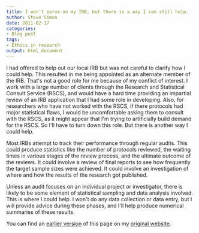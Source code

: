 ```yaml
---
title: I won't serve on my IRB, but there is a way I can still help.
author: Steve Simon
date: 2011-02-17
categories:
- Blog post
tags:
- Ethics in research
output: html_document
---
```


I had offered to help out our local IRB but was not careful to clarify how I could help. This resulted in me being appointed as an alternate member of the IRB. That's not a good role for me because of my conflict of interest. I work with a large number of clients through the Research and Statistical Consult Service (RSCS), and would have a hard time providing an impartial review of an IRB application that I had some role in developing. Also, for researchers who have not worked with the RSCS, if there protocols had major statistical flaws, I would be uncomfortable asking them to consult with the RSCS, as it might appear that I'm trying to artificially build demand for the RSCS. So I'll have to turn down this role. But there is another way I could help.

<!---More--->

Most IRBs attempt to track their performance through regular audits. This could produce statistics like the number of protocols reviewed, the waiting times in various stages of the review process, and the ultimate outcome of the reviews. It could involve a review of final reports to see how frequently the target sample sizes were achieved. It could involve an investigation of where and how the results of the research got published.

Unless an audit focuses on an individual project or investigator, there is likely to be some element of statistical sampling and data analysis involved. This is where I could help. I won't do any data collection or data entry, but I will provide advice during these phases, and I'll help produce numerical summaries of these results.

You can find an [earlier version][sim1] of this page on my [original website][sim2].

[sim1]: http://www.pmean.com/11/HelpMyIrb.html
[sim2]: http://www.pmean.com/original_site.html 

